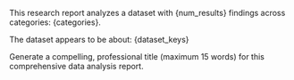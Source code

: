 This research report analyzes a dataset with {num_results} findings 
across categories: {categories}.

The dataset appears to be about: {dataset_keys}

Generate a compelling, professional title (maximum 15 words) for this comprehensive data analysis report.